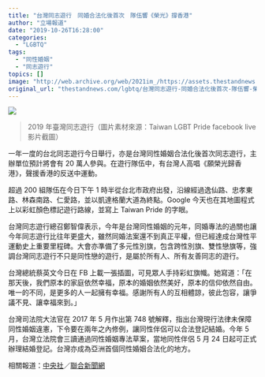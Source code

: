 ```yaml
---
title: "台灣同志遊行　同婚合法化後首次　隊伍響《榮光》撐香港"
author: "立場報道"
date: "2019-10-26T16:28:00"
categories:
  - "LGBTQ"
tags:
  - "同性婚姻"
  - "同志遊行"
topics: []
image: "http://web.archive.org/web/2021im_/https://assets.thestandnews.com/media/photos/20191026-10_rsOVC_5ZlFR1u.png"
original_url: "thestandnews.com/lgbtq/台灣同志遊行-同婚合法化後首次-隊伍響-榮光-撐香港"
---
```

![](http://web.archive.org/web/2021im_/https://assets.thestandnews.com/media/photos/20191026-10_rsOVC_5ZlFR1u.png)
> 2019 年臺灣同志遊行（圖片素材來源：Taiwan LGBT Pride facebook live 影片截圖）

一年一度的台北同志遊行今日舉行，亦是台灣同性婚姻合法化後首次同志遊行，主辦單位預計將會有 20 萬人參與。在遊行隊伍中，有台灣人高唱《願榮光歸香港》，聲援香港的反送中運動。

超過 200 組隊伍在今日下午 1 時半從台北市政府出發，沿線經過逸仙路、忠孝東路、林森南路、仁愛路，並以凱達格蘭大道為終點。Google 今天也在其地圖程式上以彩虹顏色標記遊行路線，並寫上 Taiwan Pride 的字眼。

台灣同志遊行總召鄭智偉表示，今年是台灣同性婚姻的元年，同婚專法的過關也讓今年同志遊行比往年更盛大，雖然同婚法案還不到真正平權，但已經達成台灣性平運動史上重要里程碑。大會亦準備了多元性別旗，包含跨性別旗、雙性戀旗等，強調台灣同志遊行不只是同性戀的遊行，是屬於所有人、所有友善同志的遊行。

台灣總統蔡英文今日在 FB 上載一張插圖，可見眾人手持彩虹旗幟。她寫道：「在那天後，我們原本的家庭依然幸福，原本的婚姻依然美好，原本的信仰依然自由。唯一的不同，是更多的人一起擁有幸福。感謝所有人的互相體諒，彼此包容，讓爭議不見、讓幸福來到。」

台灣司法院大法官在 2017 年 5 月作出第 748 號解釋，指出台灣現行法律未保障同性婚姻違憲，下令要在兩年之內修例，讓同性伴侶可以合法登記結婚。今年 5 月，台灣立法院會三讀通過同性婚姻專法草案，當地同性伴侶 5 月 24 日起可正式辦理結婚登記。台灣亦成為亞洲首個同性婚姻合法化的地方。

相關報道：[中央社](http://web.archive.org/web/20211229132227/https://www.cna.com.tw/news/firstnews/201910260085.aspx)／[聯合新聞網](http://web.archive.org/web/20211229132227/https://udn.com/news/story/7266/4127297)